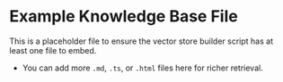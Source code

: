 # Example Knowledge Base File

This is a placeholder file to ensure the vector store builder script has at least one file to embed.

- You can add more `.md`, `.ts`, or `.html` files here for richer retrieval.
